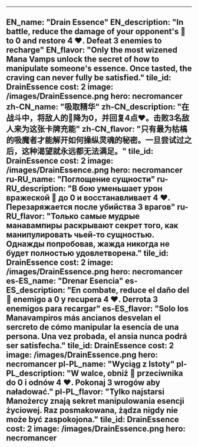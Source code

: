 ---

EN_name: "Drain Essence"
EN_description: "In battle, reduce the damage of your opponent's 🔸 to 0 and restore 4 ❤️. Defeat 3 enemies to recharge"
EN_flavor: "Only the most wizened Mana Vamps unlock the secret of how to manipulate someone's essence. Once tasted, the craving can never fully be satisfied."
tile_id: DrainEssence
cost: 2
image: /images/DrainEssence.png
hero: necromancer
zh-CN_name: "吸取精华"
zh-CN_description: "在战斗中，将敌人的🔸降为0，并回复4点❤️。击败3名敌人来为这张卡牌充能"
zh-CN_flavor: "只有最为枯槁的吸魔者才能解开如何操纵灵魂的秘密。一旦尝试过之后，这种渴望就永远都无法满足。"
tile_id: DrainEssence
cost: 2
image: /images/DrainEssence.png
hero: necromancer
ru-RU_name: "Поглощение сущности"
ru-RU_description: "В бою уменьшает урон вражеской 🔸 до 0 и восстанавливает 4 ❤️. Перезаряжается после убийства 3 врагов"
ru-RU_flavor: "Только самые мудрые манавампиры раскрывают секрет того, как манипулировать чьей-то сущностью. Однажды попробовав, жажда никогда не будет полностью удовлетворена."
tile_id: DrainEssence
cost: 2
image: /images/DrainEssence.png
hero: necromancer
es-ES_name: "Drenar Esencia"
es-ES_description: "En combate, reduce el daño del 🔸 enemigo a 0 y recupera 4 ❤️. Derrota 3 enemigos para recargar"
es-ES_flavor: "Solo los Manavampiros más ancianos desvelan el sercreto de cómo manipular la esencia de una persona. Una vez probada, el ansia nunca podrá ser satisfecha."
tile_id: DrainEssence
cost: 2
image: /images/DrainEssence.png
hero: necromancer
pl-PL_name: "Wyciąg z Istoty"
pl-PL_description: "W walce, obniż 🔸 przeciwnika do 0 i odnów 4 ❤️. Pokonaj 3 wrogów aby naładować."
pl-PL_flavor: "Tylko najstarsi Manożercy znają sekret manipulowania esencji życiowej. Raz posmakowana, żądza nigdy nie może być zaspokojona."
tile_id: DrainEssence
cost: 2
image: /images/DrainEssence.png
hero: necromancer
---